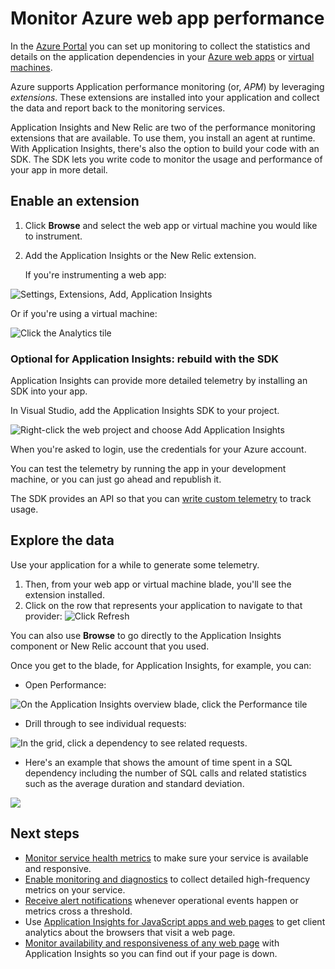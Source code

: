 <properties 
	pageTitle="Monitor Azure web app performance" 
	description="Chart load and response time, dependency information and set alerts on performance." 
	services="azure-portal"
    documentationCenter="na"
	authors="alancameronwills" 
	manager="douge"/>

<tags 
	ms.service="azure-portal" 
	ms.workload="na" 
	ms.tgt_pltfrm="na" 
	ms.devlang="na" 
	ms.topic="article" 
	ms.date="09/23/2015" 
	ms.author="awills"/>

# Monitor Azure web app performance

In the [Azure Portal](http://portal.azure.com) you can set up monitoring to collect the  statistics and details on the application dependencies in your [Azure web apps](../app-service-web/app-service-web-overview.md) or [virtual machines](../virtual-machines/virtual-machines-about.md).

Azure supports Application performance monitoring (or, *APM*) by leveraging *extensions*. These extensions are installed into your application and collect the data and report back to the monitoring services. 

Application Insights and New Relic are two of the performance monitoring extensions that are available. To use them, you install an agent at runtime. With Application Insights, there's also the option to build your code with an SDK. The SDK lets you write code to monitor the usage and performance of your app in more detail.

## Enable an extension

1. Click **Browse** and select the web app or virtual machine you would like to instrument.

2. Add the Application Insights or the New Relic extension. 

    If you're instrumenting a web app:

![Settings, Extensions, Add, Application Insights](./media/insights-perf-analytics/05-extend.png)

Or if you're using a virtual machine:

![Click the Analytics tile](./media/insights-perf-analytics/10-vm1.png)

### Optional for Application Insights: rebuild with the SDK

Application Insights can provide more detailed telemetry by installing an SDK into your app. 

In Visual Studio, add the Application Insights SDK to your project.

![Right-click the web project and choose Add Application Insights](./media/insights-perf-analytics/03-add.png)

When you're asked to login, use the credentials for your Azure account.

You can test the telemetry by running the app in your development machine, or you can just go ahead and republish it. 

The SDK provides an API so that you can [write custom telemetry](../app-insights-api-custom-events-metrics.md) to track usage.

## Explore the data

Use your application for a while to generate some telemetry.

1. Then, from your web app or virtual machine blade, you'll see the extension installed.
2. Click on the row that represents your application to navigate to that provider:
![Click Refresh](./media/insights-perf-analytics/06-overview.png)

You can also use **Browse** to go directly to the Application Insights component or New Relic account that you used.

Once you get to the blade, for Application Insights, for example, you can:
- Open Performance:

![On the Application Insights overview blade, click the Performance tile](./media/insights-perf-analytics/07-dependency.png)

- Drill through to see individual requests:

![In the grid, click a dependency to see related requests.](./media/insights-perf-analytics/08-requests.png)

- Here's an example that shows the amount of time spent in a SQL dependency including the number of SQL calls and related statistics such as the average duration and standard deviation. 

![](./media/insights-perf-analytics/01-example.png) 



## Next steps

* [Monitor service health metrics](insights-how-to-customize-monitoring.md) to make sure your service is available and responsive.
* [Enable monitoring and diagnostics](insights-how-to-use-diagnostics.md) to collect detailed high-frequency metrics on your service.
* [Receive alert notifications](insights-receive-alert-notifications.md) whenever operational events happen or metrics cross a threshold.
* Use [Application Insights for JavaScript apps and web pages](../app-insights-web-track-usage.md) to get client analytics about the browsers that visit a web page.
* [Monitor availability and responsiveness of any web page](../app-insights-monitor-web-app-availability.md) with Application Insights so you can find out if your page is down.
 